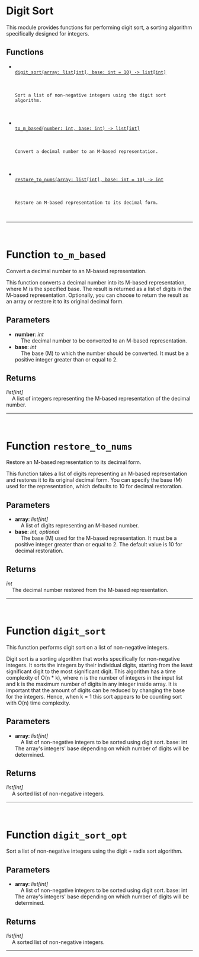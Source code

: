 <h1>Digit Sort</h1>
  This module provides functions for performing digit sort, a sorting algorithm specifically designed for integers.  
<h2>Functions</h2>
<ul>
<li> <a href='#function-digit_sort'><code>
digit_sort(array: list[int], base: int = 10) -> list[int]
</code></a> <br>
&nbsp;&nbsp;&nbsp;&nbsp;

    Sort a list of non-negative integers using the digit sort algorithm.
<br></li>
<li> <a href='#function-to_m_based'><code>
to_m_based(number: int, base: int) -> list[int]
</code></a> <br>
&nbsp;&nbsp;&nbsp;&nbsp;

    Convert a decimal number to an M-based representation.
<br></li>
<li> <a href='#function-restore_to_nums'><code>
restore_to_nums(array: list[int], base: int = 10) -> int
</code></a> <br>
&nbsp;&nbsp;&nbsp;&nbsp;

    Restore an M-based representation to its decimal form.
<br></li>
</ul>

---
<div style="page-break-after: always; visibility: hidden"></div>
<br>
<h1 id="function-to_m_based">
<strong>Function</strong>
<code>to_m_based</code></h1>
Convert a decimal number to an M-based representation.

This function converts a decimal number into its M-based
representation, where M is the specified base. The result
is returned as a list of digits in the M-based representation.
Optionally, you can choose to return the result as an array or
restore it to its original decimal form.


<h2>Parameters</h2>
<ul>
<li> <strong>number</strong>: <em>int</em> <br>
&nbsp;&nbsp;&nbsp;&nbsp;The decimal number to be converted to an M-based representation. <br></li>
<li> <strong>base</strong>: <em>int</em> <br>
&nbsp;&nbsp;&nbsp;&nbsp;The base (M) to which the number should be converted. It must be a positive integer greater than or equal to 2. <br></li>
</ul>
<h2>Returns</h2>
<em>list[int]</em> <br>
&nbsp;&nbsp;&nbsp;&nbsp;A list of integers representing the M-based representation of the decimal number. <br>

---
<div style="page-break-after: always; visibility: hidden"></div>
<br>
<h1 id="function-restore_to_nums">
<strong>Function</strong>
<code>restore_to_nums</code></h1>
Restore an M-based representation to its decimal form.

This function takes a list of digits representing an M-based
representation and restores it to its original decimal form.
You can specify the base (M) used for the representation,
which defaults to 10 for decimal restoration.


<h2>Parameters</h2>
<ul>
<li> <strong>array</strong>: <em>list[int]</em> <br>
&nbsp;&nbsp;&nbsp;&nbsp;A list of digits representing an M-based number. <br></li>
<li> <strong>base</strong>: <em>int, optional</em> <br>
&nbsp;&nbsp;&nbsp;&nbsp;The base (M) used for the M-based representation. It must be a positive integer greater than or equal to 2. The default value is 10 for decimal restoration. <br></li>
</ul>
<h2>Returns</h2>
<em>int</em> <br>
&nbsp;&nbsp;&nbsp;&nbsp;The decimal number restored from the M-based representation. <br>

---
<div style="page-break-after: always; visibility: hidden"></div>
<br>
<h1 id="function-digit_sort">
<strong>Function</strong>
<code>digit_sort</code></h1>
This function performs digit sort on a list of non-negative integers.

Digit sort is a sorting algorithm that works specifically for
non-negative integers. It sorts the integers by their individual
digits, starting from the least significant digit to the most
significant digit. This algorithm has a time complexity of O(n * k),
where n is the number of integers in the input list and k is
the maximum number of digits in any integer inside array.
It is important that the amount of digits can be reduced by
changing the base for the integers. Hence, when k = 1 this sort
appears to be counting sort with O(n) time complexity.


<h2>Parameters</h2>
<ul>
<li> <strong>array</strong>: <em>list[int]</em> <br>
&nbsp;&nbsp;&nbsp;&nbsp;A list of non-negative integers to be sorted using digit sort.
base: int The array's integers' base depending on which number of digits will be determined. <br></li>
</ul>
<h2>Returns</h2>
<em>list[int]</em> <br>
&nbsp;&nbsp;&nbsp;&nbsp;A sorted list of non-negative integers. <br>

---
<div style="page-break-after: always; visibility: hidden"></div>
<br>
<h1 id="function-digit_sort_opt">
<strong>Function</strong>
<code>digit_sort_opt</code></h1>
Sort a list of non-negative integers using the digit + radix sort
algorithm.


<h2>Parameters</h2>
<ul>
<li> <strong>array</strong>: <em>list[int]</em> <br>
&nbsp;&nbsp;&nbsp;&nbsp;A list of non-negative integers to be sorted using digit sort.
base: int The array's integers' base depending on which number of digits will be determined. <br></li>
</ul>
<h2>Returns</h2>
<em>list[int]</em> <br>
&nbsp;&nbsp;&nbsp;&nbsp;A sorted list of non-negative integers. <br>

---